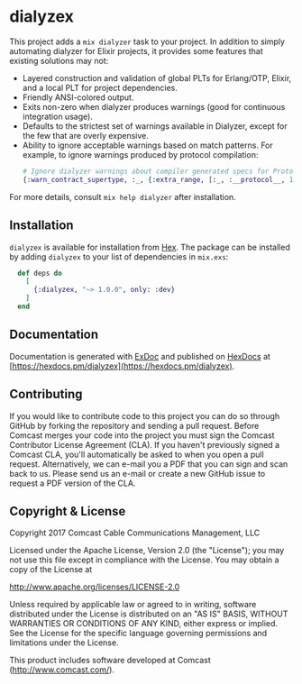 # dialyzex

This project adds a `mix dialyzer` task to your project. In addition
to simply automating dialyzer for Elixir projects, it provides some
features that existing solutions may not:

* Layered construction and validation of global PLTs for Erlang/OTP,
  Elixir, and a local PLT for project dependencies.
* Friendly ANSI-colored output.
* Exits non-zero when dialyzer produces warnings (good for continuous
  integration usage).
* Defaults to the strictest set of warnings available in Dialyzer,
  except for the few that are overly expensive.
* Ability to ignore acceptable warnings based on match patterns. For example,
  to ignore warnings produced by protocol compilation:
  ```elixir
  # Ignore dialyzer warnings about compiler generated specs for Protocols
  {:warn_contract_supertype, :_, {:extra_range, [:_, :__protocol__, 1, :_, :_]}}
  ```

For more details, consult `mix help dialyzer` after installation.

## Installation

`dialyzex` is available for installation
from [Hex](https://hex.pm). The package can be installed by adding
`dialyzex` to your list of dependencies in `mix.exs`:

```elixir
  def deps do
    [
      {:dialyzex, "~> 1.0.0", only: :dev}
    ]
  end
```

## Documentation

Documentation is generated with [ExDoc](https://github.com/elixir-lang/ex_doc)
and published on [HexDocs](https://hexdocs.pm) at
[https://hexdocs.pm/dialyzex](https://hexdocs.pm/dialyzex).

## Contributing

If you would like to contribute code to this project you can do so
through GitHub by forking the repository and sending a pull
request. Before Comcast merges your code into the project you must
sign the Comcast Contributor License Agreement (CLA). If you haven't
previously signed a Comcast CLA, you'll automatically be asked to when
you open a pull request. Alternatively, we can e-mail you a PDF that
you can sign and scan back to us. Please send us an e-mail or create a
new GitHub issue to request a PDF version of the CLA.

## Copyright & License

Copyright 2017 Comcast Cable Communications Management, LLC

Licensed under the Apache License, Version 2.0 (the "License");
you may not use this file except in compliance with the License.
You may obtain a copy of the License at

http://www.apache.org/licenses/LICENSE-2.0

Unless required by applicable law or agreed to in writing, software
distributed under the License is distributed on an "AS IS" BASIS,
WITHOUT WARRANTIES OR CONDITIONS OF ANY KIND, either express or implied.
See the License for the specific language governing permissions and
limitations under the License.

This product includes software developed at Comcast (http://www.comcast.com/).
